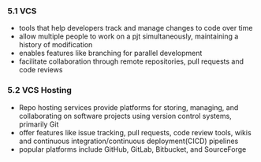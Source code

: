 ### 5.1 VCS
* tools that help developers track and manage changes to code over time
* allow multiple people to work on a pjt simultaneously, maintaining a history of modification
* enables features like branching for parallel development
* facilitate collaboration through remote repositories, pull requests and code reviews
### 5.2 VCS Hosting
* Repo hosting services provide platforms for storing, managing, and collaborating on software projects using version control systems, primarily Git
* offer features like issue tracking, pull requests, code review tools, wikis and continuous integration/continuous deployment(CICD) pipelines
* popular platforms include GitHub, GitLab, Bitbucket, and SourceForge 